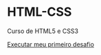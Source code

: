 # HTML-CSS
 Curso de HTML5 e CSS3


<a href="https://andre09moraes.github.io/HTML-CSS/EXERCICIOS/desafios/d10-Corre%C3%A7%C3%A3o/" target="_blank">Executar meu primeiro desafio</a>